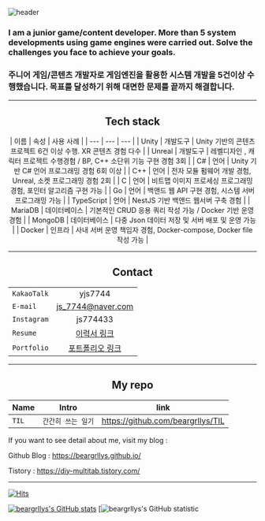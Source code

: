 ![header](https://capsule-render.vercel.app/api?type=wave&color=auto&height=350&section=header&text=YunJiSang's%20Github&fontSize=70)

### I am a junior game/content developer. More than 5 system developments using game engines were carried out. Solve the challenges you face to achieve your goals.
### 주니어 게임/콘텐츠 개발자로 게임엔진을 활용한 시스템 개발을 5건이상 수행했습니다. 목표를 달성하기 위해 대면한 문제를 끝까지 해결합니다.

---
<h2 style="text-align: center"> Tech stack </h2>
<center>
| 이름 | 속성 | 사용 사례 |
| --- | --- | --- |
| Unity | 개발도구 | Unity 기반의 콘텐츠 프로젝트 6건 이상 수행. XR 콘텐츠 경험 다수 |
| Unreal | 개발도구 | 레벨디자인 , 캐릭터 프로젝트 수행경험 / BP, C++ 소단위 기능 구현 경험 3회  |
| C# | 언어 | Unity 기반 C# 언어 프로그래밍 경험 6회 이상 |
| C++ | 언어 | 전자 모듈 펌웨어 개발 경험, Unreal, 소켓 프로그래밍 경험 2회 |
| C | 언어 | 비트맵 이미지 프로세싱 프로그래밍 경험, 포인터 알고리즘 구현 가능 |
| Go | 언어 | 백앤드 웹 API 구현 경험, 시스템 서버 프로그래밍 가능 |
| TypeScript | 언어 | NestJS 기반 백앤드 웹서버 구축 경험 |
| MariaDB | 데이터베이스 | 기본적인 CRUD 응용 쿼리 작성 가능 / Docker 기반 운영 경험 |
| MongoDB | 데이터베이스 | 다중 Json 데이터 저장 및 서버 배포 및 운영 가능 |
| Docker | 인프라 | 사내 서버 운영 책임자 경험, Docker-compose, Docker file 작성 가능 |
</center>

---

<h2 style="text-align: center"> Contact </h2>
<center>

|  |  |
|---|:---:|
| `KakaoTalk` | yjs7744 |
| `E-mail` | js_7744@naver.com |
| `Instagram` | js774433 |
| `Resume` | [이력서 링크](https://multitabresume.oopy.io/) |
| `Portfolio` | [포트폴리오 링크](https://multitabportfolio.oopy.io/) |

</center>

---

<h2 style="text-align: center"> My repo </h2>

| Name | Intro | link |
|---|:---:|:---:|
| `TIL` | `간간히 쓰는 일기` | https://github.com/beargrllys/TIL |

If you want to see detail about me, visit my blog : 

Github Blog : https://beargrllys.github.io/

Tistory : https://diy-multitab.tistory.com/


---

[![Hits](https://hits.seeyoufarm.com/api/count/incr/badge.svg?url=https%3A%2F%2Fgithub.com%2Fbeargrllys&count_bg=%2379C83D&title_bg=%23555555&icon=&icon_color=%23E7E7E7&title=hits&edge_flat=false)](https://hits.seeyoufarm.com)

[![beargrllys's GitHub stats](https://github-readme-stats.vercel.app/api?username=beargrllys)](https://github.com/anuraghazra/github-readme-stats)
[![beargrllys's GitHub statistic](github-readme-stats.vercel.app/api/top-langs/?username=beargrllys}&langs_count=8)
